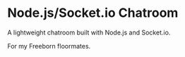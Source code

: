 # Node.js/Socket.io Chatroom

A lightweight chatroom built with Node.js and Socket.io.

For my Freeborn floormates.